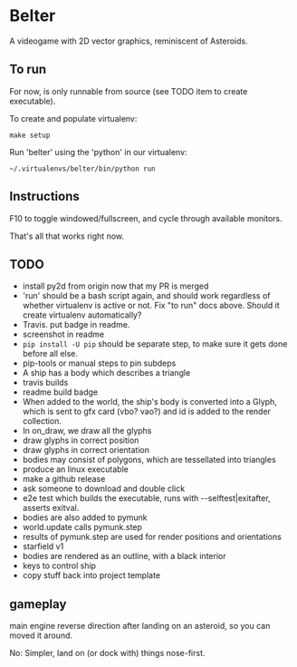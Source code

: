 # Belter

A videogame with 2D vector graphics, reminiscent of Asteroids.

## To run

For now, is only runnable from source (see TODO item to create executable).

To create and populate virtualenv:

    make setup

Run 'belter' using the 'python' in our virtualenv:

    ~/.virtualenvs/belter/bin/python run

## Instructions

F10 to toggle windowed/fullscreen, and cycle through available monitors.

That's all that works right now.

## TODO

* install py2d from origin now that my PR is merged
* 'run' should be a bash script again, and should work regardless of whether
  virtualenv is active or not. Fix "to run" docs above. Should it create
  virtualenv automatically?
* Travis. put badge in readme.
* screenshot in readme
* `pip install -U pip` should be separate step, to make sure it gets done
  before all else.
* pip-tools or manual steps to pin subdeps
* A ship has a body which describes a triangle
* travis builds
* readme build badge
* When added to the world, the ship's body is converted into a Glyph, which is
  sent to gfx card (vbo? vao?) and id is added to the render collection.
* In on_draw, we draw all the glyphs
* draw glyphs in correct position
* draw glyphs in correct orientation
* bodies may consist of polygons, which are tessellated into triangles
* produce an linux executable
* make a github release
* ask someone to download and double click
* e2e test which builds the executable, runs with --selftest|exitafter, asserts
  exitval.
* bodies are also added to pymunk
* world.update calls pymunk.step
* results of pymunk.step are used for render positions and orientations
* starfield v1
* bodies are rendered as an outline, with a black interior
* keys to control ship
* copy stuff back into project template

## gameplay

main engine reverse direction after landing on an asteroid, so you can moved it around.

No: Simpler, land on (or dock with) things nose-first.

